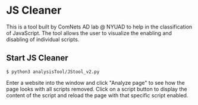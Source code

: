 # JS Cleaner
This is a tool built by ComNets AD lab @ NYUAD to help in the classification of JavaScript. The tool allows the user to visualize the enabling and disabling of individual scripts.

## Start JS Cleaner

    $ python3 analysisTool/JStool_v2.py

Enter a website into the window and click "Analyze page" to see how the page looks with all scripts removed. Click on a script button to display the content of the script and reload the page with that specific script enabled.
